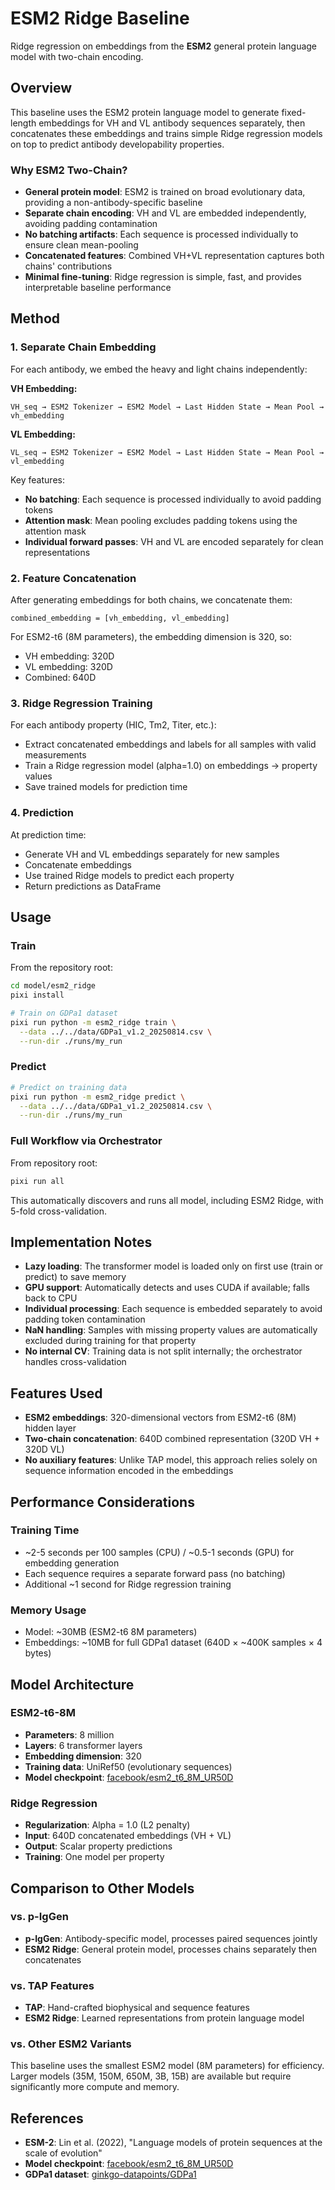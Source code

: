 # ESM2 Ridge Baseline

Ridge regression on embeddings from the **ESM2** general protein language model with two-chain encoding.

## Overview

This baseline uses the ESM2 protein language model to generate fixed-length embeddings for VH and VL antibody sequences separately, then concatenates these embeddings and trains simple Ridge regression models on top to predict antibody developability properties.

### Why ESM2 Two-Chain?

- **General protein model**: ESM2 is trained on broad evolutionary data, providing a non-antibody-specific baseline
- **Separate chain encoding**: VH and VL are embedded independently, avoiding padding contamination
- **No batching artifacts**: Each sequence is processed individually to ensure clean mean-pooling
- **Concatenated features**: Combined VH+VL representation captures both chains' contributions
- **Minimal fine-tuning**: Ridge regression is simple, fast, and provides interpretable baseline performance

## Method

### 1. Separate Chain Embedding

For each antibody, we embed the heavy and light chains independently:

**VH Embedding:**
```
VH_seq → ESM2 Tokenizer → ESM2 Model → Last Hidden State → Mean Pool → vh_embedding
```

**VL Embedding:**
```
VL_seq → ESM2 Tokenizer → ESM2 Model → Last Hidden State → Mean Pool → vl_embedding
```

Key features:
- **No batching**: Each sequence is processed individually to avoid padding tokens
- **Attention mask**: Mean pooling excludes padding tokens using the attention mask
- **Individual forward passes**: VH and VL are encoded separately for clean representations

### 2. Feature Concatenation

After generating embeddings for both chains, we concatenate them:

```
combined_embedding = [vh_embedding, vl_embedding]
```

For ESM2-t6 (8M parameters), the embedding dimension is 320, so:
- VH embedding: 320D
- VL embedding: 320D  
- Combined: 640D

### 3. Ridge Regression Training

For each antibody property (HIC, Tm2, Titer, etc.):

- Extract concatenated embeddings and labels for all samples with valid measurements
- Train a Ridge regression model (alpha=1.0) on embeddings → property values
- Save trained models for prediction time

### 4. Prediction

At prediction time:
- Generate VH and VL embeddings separately for new samples
- Concatenate embeddings
- Use trained Ridge models to predict each property
- Return predictions as DataFrame

## Usage

### Train

From the repository root:

```bash
cd model/esm2_ridge
pixi install

# Train on GDPa1 dataset
pixi run python -m esm2_ridge train \
  --data ../../data/GDPa1_v1.2_20250814.csv \
  --run-dir ./runs/my_run
```

### Predict

```bash
# Predict on training data
pixi run python -m esm2_ridge predict \
  --data ../../data/GDPa1_v1.2_20250814.csv \
  --run-dir ./runs/my_run
```

### Full Workflow via Orchestrator

From repository root:

```bash
pixi run all
```

This automatically discovers and runs all model, including ESM2 Ridge, with 5-fold cross-validation.

## Implementation Notes

- **Lazy loading**: The transformer model is loaded only on first use (train or predict) to save memory
- **GPU support**: Automatically detects and uses CUDA if available; falls back to CPU
- **Individual processing**: Each sequence is embedded separately to avoid padding token contamination
- **NaN handling**: Samples with missing property values are automatically excluded during training for that property
- **No internal CV**: Training data is not split internally; the orchestrator handles cross-validation

## Features Used

- **ESM2 embeddings**: 320-dimensional vectors from ESM2-t6 (8M) hidden layer
- **Two-chain concatenation**: 640D combined representation (320D VH + 320D VL)
- **No auxiliary features**: Unlike TAP model, this approach relies solely on sequence information encoded in the embeddings

## Performance Considerations

### Training Time

- ~2-5 seconds per 100 samples (CPU) / ~0.5-1 seconds (GPU) for embedding generation
- Each sequence requires a separate forward pass (no batching)
- Additional ~1 second for Ridge regression training

### Memory Usage

- Model: ~30MB (ESM2-t6 8M parameters)
- Embeddings: ~10MB for full GDPa1 dataset (640D × ~400K samples × 4 bytes)

## Model Architecture

### ESM2-t6-8M

- **Parameters**: 8 million
- **Layers**: 6 transformer layers
- **Embedding dimension**: 320
- **Training data**: UniRef50 (evolutionary sequences)
- **Model checkpoint**: [facebook/esm2_t6_8M_UR50D](https://huggingface.co/facebook/esm2_t6_8M_UR50D)

### Ridge Regression

- **Regularization**: Alpha = 1.0 (L2 penalty)
- **Input**: 640D concatenated embeddings (VH + VL)
- **Output**: Scalar property predictions
- **Training**: One model per property

## Comparison to Other Models

### vs. p-IgGen

- **p-IgGen**: Antibody-specific model, processes paired sequences jointly
- **ESM2 Ridge**: General protein model, processes chains separately then concatenates

### vs. TAP Features

- **TAP**: Hand-crafted biophysical and sequence features
- **ESM2 Ridge**: Learned representations from protein language model

### vs. Other ESM2 Variants

This baseline uses the smallest ESM2 model (8M parameters) for efficiency. Larger models (35M, 150M, 650M, 3B, 15B) are available but require significantly more compute and memory.

## References

- **ESM-2**: Lin et al. (2022), "Language models of protein sequences at the scale of evolution"
- **Model checkpoint**: [facebook/esm2_t6_8M_UR50D](https://huggingface.co/facebook/esm2_t6_8M_UR50D)
- **GDPa1 dataset**: [ginkgo-datapoints/GDPa1](https://huggingface.co/datasets/ginkgo-datapoints/GDPa1)

